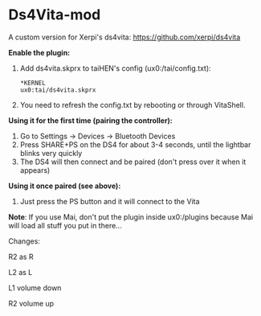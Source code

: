 # Ds4Vita-mod
A custom version for Xerpi's ds4vita: https://github.com/xerpi/ds4vita

**Enable the plugin:**

1. Add ds4vita.skprx to taiHEN's config (ux0:/tai/config.txt):
	```
	*KERNEL
	ux0:tai/ds4vita.skprx
	```
2. You need to refresh the config.txt by rebooting or through VitaShell.

**Using it for the first time (pairing the controller):**

1. Go to Settings -> Devices -> Bluetooth Devices
2. Press SHARE+PS on the DS4 for about 3-4 seconds, until the lightbar blinks very quickly
3. The DS4 will then connect and be paired (don't press over it when it appears)

**Using it once paired (see above):**
1. Just press the PS button and it will connect to the Vita

**Note**: If you use Mai, don't put the plugin inside ux0:/plugins because Mai will load all stuff you put in there...


Changes:

R2 as R

L2 as L

L1 volume down

R2 volume up
